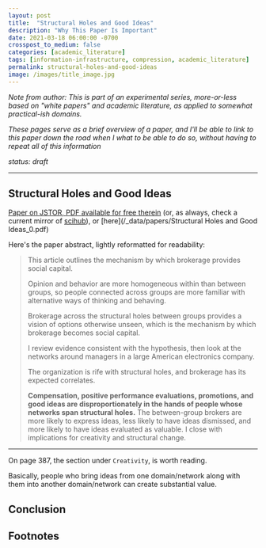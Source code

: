 ```yaml
---
layout: post
title:  "Structural Holes and Good Ideas"
description: "Why This Paper Is Important"
date: 2021-03-18 06:00:00 -0700
crosspost_to_medium: false
categories: [academic_literature]
tags: [information-infrastructure, compression, academic_literature]
permalink: structural-holes-and-good-ideas
image: /images/title_image.jpg
---
```


_Note from author: This is part of an experimental series, more-or-less based on "white papers" and academic literature, as applied to somewhat practical-ish domains._

_These pages serve as a brief overview of a paper, and I'll be able to link to this paper down the road when I what to be able to do so, without having to repeat all of this information_

_status: draft_

----------------------

## Structural Holes and Good Ideas


[Paper on JSTOR, PDF available for free therein](https://www.jstor.org/stable/10.1086/421787) (or, as always, check a current mirror of [scihub](https://sci-hub.st/)), or [here](/_data/papers/Structural Holes and Good Ideas_0.pdf)

Here's the paper abstract, lightly reformatted for readability:

> This article outlines the mechanism by which brokerage provides social capital. 
> 
> Opinion and behavior are more homogeneous within than between groups, so people connected across groups are more familiar with alternative ways of thinking and behaving. 
> 
> Brokerage across the structural holes between groups provides a vision of options otherwise unseen, which is the mechanism by which brokerage becomes social capital. 
> 
> I review evidence consistent with the hypothesis, then look at the networks around managers in a large American electronics company. 
> 
> The organization is rife with structural holes, and brokerage has its expected correlates. 
> 
> **Compensation, positive performance evaluations, promotions, and good ideas are disproportionately in the hands of people whose networks span structural holes.** The between-group brokers are more likely to express ideas, less likely to have ideas dismissed, and more likely to have ideas evaluated as valuable. I close with implications for creativity and structural change.

----------------------

On page 387, the section under `Creativity`, is worth reading.

Basically, people who bring ideas from one domain/network along with them into another domain/network can create substantial value.


## Conclusion




## Footnotes 

